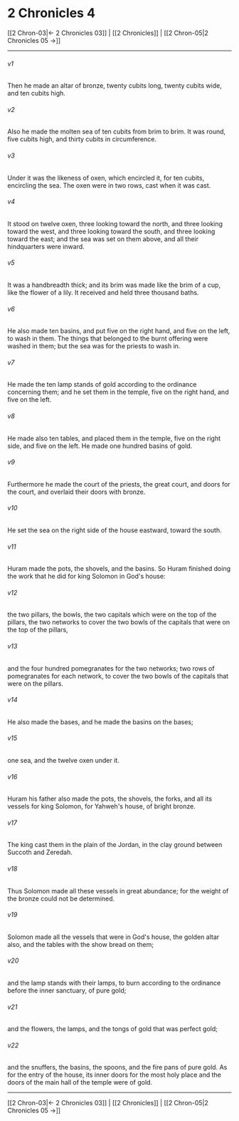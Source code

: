 # 2 Chronicles 4

[[2 Chron-03|← 2 Chronicles 03]] | [[2 Chronicles]] | [[2 Chron-05|2 Chronicles 05 →]]
***



###### v1 
Then he made an altar of bronze, twenty cubits long, twenty cubits wide, and ten cubits high. 

###### v2 
Also he made the molten sea of ten cubits from brim to brim. It was round, five cubits high, and thirty cubits in circumference. 

###### v3 
Under it was the likeness of oxen, which encircled it, for ten cubits, encircling the sea. The oxen were in two rows, cast when it was cast. 

###### v4 
It stood on twelve oxen, three looking toward the north, and three looking toward the west, and three looking toward the south, and three looking toward the east; and the sea was set on them above, and all their hindquarters were inward. 

###### v5 
It was a handbreadth thick; and its brim was made like the brim of a cup, like the flower of a lily. It received and held three thousand baths. 

###### v6 
He also made ten basins, and put five on the right hand, and five on the left, to wash in them. The things that belonged to the burnt offering were washed in them; but the sea was for the priests to wash in. 

###### v7 
He made the ten lamp stands of gold according to the ordinance concerning them; and he set them in the temple, five on the right hand, and five on the left. 

###### v8 
He made also ten tables, and placed them in the temple, five on the right side, and five on the left. He made one hundred basins of gold. 

###### v9 
Furthermore he made the court of the priests, the great court, and doors for the court, and overlaid their doors with bronze. 

###### v10 
He set the sea on the right side of the house eastward, toward the south. 

###### v11 
Huram made the pots, the shovels, and the basins. So Huram finished doing the work that he did for king Solomon in God's house: 

###### v12 
the two pillars, the bowls, the two capitals which were on the top of the pillars, the two networks to cover the two bowls of the capitals that were on the top of the pillars, 

###### v13 
and the four hundred pomegranates for the two networks; two rows of pomegranates for each network, to cover the two bowls of the capitals that were on the pillars. 

###### v14 
He also made the bases, and he made the basins on the bases; 

###### v15 
one sea, and the twelve oxen under it. 

###### v16 
Huram his father also made the pots, the shovels, the forks, and all its vessels for king Solomon, for Yahweh's house, of bright bronze. 

###### v17 
The king cast them in the plain of the Jordan, in the clay ground between Succoth and Zeredah. 

###### v18 
Thus Solomon made all these vessels in great abundance; for the weight of the bronze could not be determined. 

###### v19 
Solomon made all the vessels that were in God's house, the golden altar also, and the tables with the show bread on them; 

###### v20 
and the lamp stands with their lamps, to burn according to the ordinance before the inner sanctuary, of pure gold; 

###### v21 
and the flowers, the lamps, and the tongs of gold that was perfect gold; 

###### v22 
and the snuffers, the basins, the spoons, and the fire pans of pure gold. As for the entry of the house, its inner doors for the most holy place and the doors of the main hall of the temple were of gold.

***
[[2 Chron-03|← 2 Chronicles 03]] | [[2 Chronicles]] | [[2 Chron-05|2 Chronicles 05 →]]
